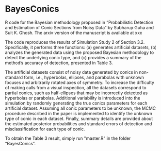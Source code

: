 # BayesConics
R code for the Bayesian methodology proposed in “Probabilistic Detection and Estimation of Conic Sections from Noisy Data” by Subharup Guha and Suit K. Ghosh. The arxiv version of the manuscript is available at xxx

The code reproduces the results of Simulation Study 2 of Section 3.2. Specifically, it performs three functions: (a) generates artificial datasets, (b) analyzes the generated data using the proposed Bayesian methodology to detect the underlying conic type, and (c) provides a summary of the method’s accuracy of detection, presented in Table 3.

The artificial datasets consist of noisy data generated by conics in non-standard form, i.e., hyperbolas, ellipses, and parabolas with unknown focuses and arbitrarily rotated axes of symmetry. To increase the difficulty of making calls from a visual inspection, all the datasets correspond to partial conics, such as half-ellipses that may be incorrectly detected as hyperbolas or parabolas. Additional variability is introduced into the simulation by randomly generating the true conics parameters for each artificial dataset. Assuming all conic parameters to be unknown, the MCMC procedure described in the paper is implemented to identify the unknown type of conic in each dataset. Finally, summary details are provided about the estimated posterior probabilities and standard errors of detection and misclassification for each type of conic.

To obtain the Table 3 result, simply run "master.R" in the folder “BayesConics”. 
